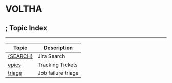 VOLTHA
======
;
Topic Index
-----------

---

| Topic | Description |
| ----- | ------------|
| [{SEARCH}](https://jira.opencord.org/issues/?jql=(text%20~%20"voltha")%20AND%20(resolution%20IS%20EMPTY)) | Jira Search |
| [epics](topics/epics.md)             | Tracking Tickets        |
| [triage](topics/triage.md)           | Job failure triage      |
